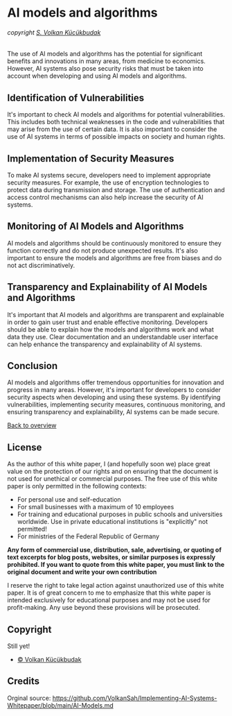 # AI models and algorithms
###### copyright [S. Volkan Kücükbudak](https://github.com/volkansah)

The use of AI models and algorithms has the potential for significant benefits and innovations in many areas, from medicine to economics. However, AI systems also pose security risks that must be taken into account when developing and using AI models and algorithms.

## Identification of Vulnerabilities
It's important to check AI models and algorithms for potential vulnerabilities. This includes both technical weaknesses in the code and vulnerabilities that may arise from the use of certain data. It is also important to consider the use of AI systems in terms of possible impacts on society and human rights.

## Implementation of Security Measures
To make AI systems secure, developers need to implement appropriate security measures. For example, the use of encryption technologies to protect data during transmission and storage. The use of authentication and access control mechanisms can also help increase the security of AI systems.

## Monitoring of AI Models and Algorithms
AI models and algorithms should be continuously monitored to ensure they function correctly and do not produce unexpected results. It's also important to ensure the models and algorithms are free from biases and do not act discriminatively.

## Transparency and Explainability of AI Models and Algorithms
It's important that AI models and algorithms are transparent and explainable in order to gain user trust and enable effective monitoring. Developers should be able to explain how the models and algorithms work and what data they use. Clear documentation and an understandable user interface can help enhance the transparency and explainability of AI systems.

## Conclusion
AI models and algorithms offer tremendous opportunities for innovation and progress in many areas. However, it's important for developers to consider security aspects when developing and using these systems. By identifying vulnerabilities, implementing security measures, continuous monitoring, and ensuring transparency and explainability, AI systems can be made secure.


[Back to overview](README.md#Topics)

## License
As the author of this white paper, I (and hopefully soon we) place great value on the protection of our rights and on ensuring that the document is not used for unethical or commercial purposes. The free use of this white paper is only permitted in the following contexts:

- For personal use and self-education
- For small businesses with a maximum of 10 employees
- For training and educational purposes in public schools and universities worldwide. Use in private educational institutions is "explicitly" not permitted!
- For ministries of the Federal Republic of Germany


**Any form of commercial use, distribution, sale, advertising, or quoting of text excerpts for blog posts, websites, or similar purposes is expressly prohibited. If you want to quote from this white paper, you must link to the original document and write your own contribution**

I reserve the right to take legal action against unauthorized use of this white paper. It is of great concern to me to emphasize that this white paper is intended exclusively for educational purposes and may not be used for profit-making. Any use beyond these provisions will be prosecuted.

## Copyright
Still yet!
- [© Volkan Kücükbudak](https://github.com/volkansah)
## Credits
Orginal source: https://github.com/VolkanSah/Implementing-AI-Systems-Whitepaper/blob/main/AI-Models.md
